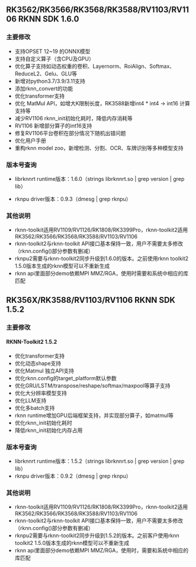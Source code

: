 ## RK3562/RK3566/RK3568/RK3588/RV1103/RV1106 RKNN SDK 1.6.0

### 主要修改

- 支持OPSET 12~19 的ONNX模型
- 支持自定义算子（含CPU及GPU）
- 优化算子支持如动态权重的卷积、Layernorm、RoiAlign、Softmax、ReduceL2、Gelu、GLU等
- 新增对python3.7/3.9/3.11支持
- 添加rknn_convert的功能
- 优化transformer支持
- 优化 MatMul API，如增大K限制长度，RK3588新增int4 * int4 -> int16 计算支持等
- 减少RV1106 rknn_init初始化耗时，降低内存消耗等
- RV1106 新增部分算子的int16支持
- 修复RV1106平台卷积在部分情况下随机出错问题
- 优化用户手册
- 重构rknn model zoo，新增检测、分割、OCR、车牌识别等多种模型支持

### 版本号查询

- librknnrt runtime版本：1.6.0（strings librknnrt.so | grep version | grep lib）
  
- rknpu driver版本：0.9.3（dmesg | grep rknpu）

### 其他说明

- rknn-toolkit适用RV1109/RV1126/RK1808/RK3399Pro，rknn-toolkit2适用RK3562/RK3566/RK3568/RK3588/RV1103/RV1106
- rknn-toolkit2与rknn-toolkit API接口基本保持一致，用户不需要太多修改（rknn.config()部分参数有删减）
- rknpu2需要与rknn-toolkit2同步升级到1.6.0的版本。之前使用rknn toolkit2 1.5.0版本生成的rknn模型可以不重新生成
- rknn api里面部分demo依赖MPI MMZ/RGA，使用时需要和系统中相应的库匹配  

## RK356X/RK3588/RV1103/RV1106 RKNN SDK 1.5.2

### 主要修改

#### RKNN-Toolkit2 1.5.2

- 优化transformer支持
- 优化动态shape支持
- 优化Matmul 独立API支持
- 优化rknn.config的target_platform默认参数
- 优化GRU/LSTM/transpose/reshape/softmax/maxpool等算子支持
- 优化大分辨率模型支持
- 优化LLM支持
- 优化多batch支持
- rknn runtime增加GPU后端框架支持，并实现部分算子，如matmul等
- 优化rknn_init初始化耗时
- 降低rknn_init初始化内存占用

###  版本号查询

- librknnrt runtime版本：1.5.2（strings librknnrt.so | grep version | grep lib）
- rknpu driver版本：0.9.2（dmesg | grep rknpu）

### 其他说明

- rknn-toolkit适用RV1109/RV1126/RK1808/RK3399Pro，rknn-toolkit2适用RK3562/RK3566/RK3568/RK3588/RV1103/RV1106
- rknn-toolkit2与rknn-toolkit API接口基本保持一致，用户不需要太多修改（rknn.config()部分参数有删减）
- rknpu2需要与rknn-toolkit2同步升级到1.5.2的版本。之前客户使用rknn toolkit2 1.5.0版本生成的rknn模型可以不重新生成
- rknn api里面部分demo依赖MPI MMZ/RGA，使用时，需要和系统中相应的库匹配   

